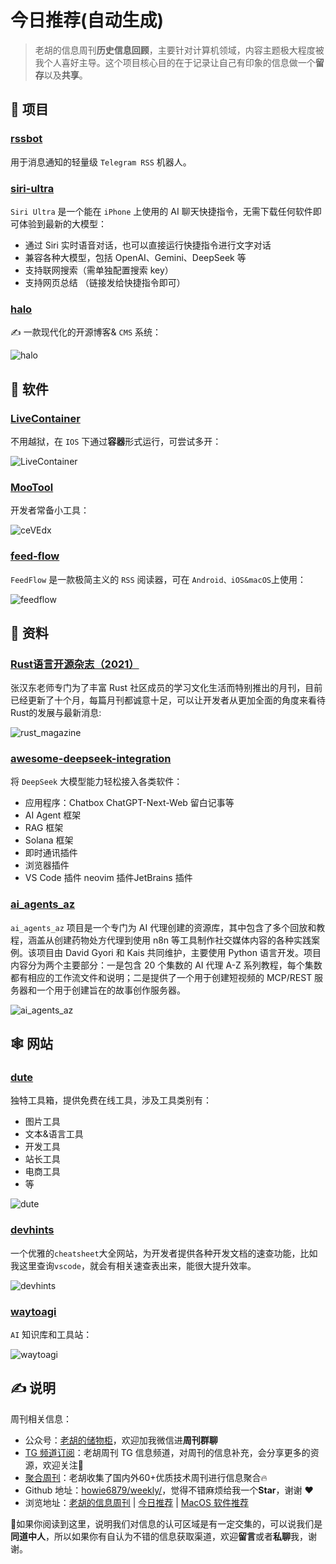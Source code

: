 # 今日推荐(自动生成)

> 老胡的信息周刊**历史信息回顾**，主要针对计算机领域，内容主题极大程度被我个人喜好主导。这个项目核心目的在于记录让自己有印象的信息做一个**留存**以及**共享**。


## 🎯 项目 

### [rssbot](https://github.com/iovxw/rssbot)

用于消息通知的轻量级 `Telegram RSS` 机器人。 

### [siri-ultra](https://github.com/fatwang2/siri-ultra)

`Siri Ultra` 是一个能在 `iPhone` 上使用的 AI 聊天快捷指令，无需下载任何软件即可体验到最新的大模型：

- 通过 Siri 实时语音对话，也可以直接运行快捷指令进行文字对话
- 兼容各种大模型，包括 OpenAI、Gemini、DeepSeek 等
- 支持联网搜索（需单独配置搜索 key）
- 支持网页总结 （链接发给快捷指令即可） 

### [halo](https://github.com/halo-dev/halo)

✍ 一款现代化的开源博客& `CMS` 系统：

![halo](https://images-1252557999.file.myqcloud.com/uPic/halo.jpg) 

## 🤖 软件 

### [LiveContainer](https://github.com/LiveContainer/LiveContainer)

不用越狱，在  `IOS` 下通过**容器**形式运行，可尝试多开：

![LiveContainer](https://images-1252557999.file.myqcloud.com/uPic/Fsv3cc.png) 

### [MooTool](https://github.com/rememberber/MooTool)

开发者常备小工具：

![ceVEdx](https://images-1252557999.file.myqcloud.com/uPic/ceVEdx.png) 

### [feed-flow](https://github.com/prof18/feed-flow)

`FeedFlow` 是一款极简主义的 `RSS` 阅读器，可在 `Android、iOS&macOS`上使用：

![feedflow](https://images-1252557999.file.myqcloud.com/uPic/feedflow.jpg) 

## 👀 资料 

### [Rust语言开源杂志（2021）](https://rustmagazine.github.io/rust_magazine_2021/)

张汉东老师专门为了丰富 Rust 社区成员的学习文化生活而特别推出的月刊，目前已经更新了十个月，每篇月刊都诚意十足，可以让开发者从更加全面的角度来看待Rust的发展与最新消息:

![rust_magazine](https://images-1252557999.file.myqcloud.com/uPic/FvKrE4.png) 

### [awesome-deepseek-integration](https://github.com/deepseek-ai/awesome-deepseek-integration)

将 `DeepSeek` 大模型能力轻松接入各类软件：

- 应用程序：Chatbox ChatGPT-Next-Web	留白记事等
- AI Agent 框架
- RAG 框架
- Solana 框架
- 即时通讯插件
- 浏览器插件
- VS Code 插件 neovim 插件JetBrains 插件 

### [ai_agents_az](https://github.com/gyoridavid/ai_agents_az)

`ai_agents_az` 项目是一个专门为 AI 代理创建的资源库，其中包含了多个回放和教程，涵盖从创建药物处方代理到使用 n8n 等工具制作社交媒体内容的各种实践案例。该项目由 David Gyori 和 Kais 共同维护，主要使用 Python 语言开发。项目内容分为两个主要部分：一是包含 20 个集数的 AI 代理 A-Z 系列教程，每个集数都有相应的工作流文件和说明；二是提供了一个用于创建短视频的 MCP/REST 服务器和一个用于创建旨在的故事创作服务器。

![ai_agents_az](https://images-1252557999.file.myqcloud.com/uPic/hZIh2V.png) 

## 🕸 网站 

### [dute](https://www.dute.org/)

独特工具箱，提供免费在线工具，涉及工具类别有：

- 图片工具
- 文本&语言工具
- 开发工具
- 站长工具
- 电商工具
- 等

![dute](https://images-1252557999.file.myqcloud.com/uPic/dute.jpg) 

### [devhints](https://devhints.io/)

一个优雅的`cheatsheet`大全网站，为开发者提供各种开发文档的速查功能，比如我这里查询`vscode`，就会有相关速查表出来，能很大提升效率。

![devhints](https://images-1252557999.file.myqcloud.com/uPic/Wl8r0C.png) 

### [waytoagi](https://www.waytoagi.com/)

`AI` 知识库和工具站：

![waytoagi](https://images-1252557999.file.myqcloud.com/uPic/waytoagi.jpg) 

## ✍️ 说明

周刊相关信息：

- 公众号：[老胡的储物柜](https://images-1252557999.file.myqcloud.com/uPic/ETIbMe.jpg)，欢迎加我微信进**周刊群聊**
- [TG 频道订阅](https://t.me/howie_weekly)：老胡周刊 TG 信息频道，对周刊的信息补充，会分享更多的资源，欢迎关注👏
- [聚合周刊](https://www.fre321.com/weekly)：老胡收集了国内外60+优质技术周刊进行信息聚合🔥
- Github 地址：[howie6879/weekly/](https://github.com/howie6879/weekly/)，觉得不错麻烦给我一个**Star**，谢谢 ❤️
- 浏览地址：[老胡的信息周刊](https://weekly.howie6879.com) | [今日推荐](https://weekly.howie6879.com/recommend/index.html) | [MacOS 软件推荐](https://weekly.howie6879.com/soft/mac.html)

🙌如果你阅读到这里，说明我们对信息的认可区域是有一定交集的，可以说我们是**同道中人**，所以如果你有自认为不错的信息获取渠道，欢迎**留言**或者**私聊**我，谢谢。